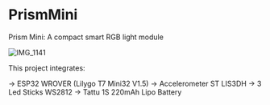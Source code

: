 # PrismMini
Prism Mini: A compact smart RGB light module

![IMG_1141](https://github.com/cassio-hsp/PrismMini/assets/38111232/7a4281e0-2bde-4bc0-8f71-62249ffe9de4)

This project integrates: 

-> ESP32 WROVER (Lilygo T7 Mini32 V1.5) 
-> Accelerometer ST LIS3DH 
-> 3 Led Sticks WS2812
-> Tattu 1S 220mAh Lipo Battery 
